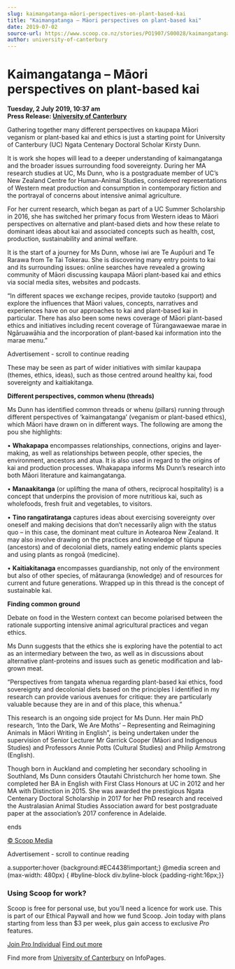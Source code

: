 ```yaml
---
slug: kaimangatanga-māori-perspectives-on-plant-based-kai
title: "Kaimangatanga – Māori perspectives on plant-based kai"
date: 2019-07-02
source-url: https://www.scoop.co.nz/stories/PO1907/S00028/kaimangatanga-maori-perspectives-on-plant-based-kai.htm
author: university-of-canterbury
---
```

Kaimangatanga – Māori perspectives on plant-based kai
=====================================================

**Tuesday, 2 July 2019, 10:37 am**  
**Press Release: [University of Canterbury](https://info.scoop.co.nz/University_of_Canterbury)**

Gathering together many different perspectives on kaupapa Māori veganism or plant-based kai and ethics is just a starting point for University of Canterbury (UC) Ngata Centenary Doctoral Scholar Kirsty Dunn.

It is work she hopes will lead to a deeper understanding of kaimangatanga and the broader issues surrounding food sovereignty. During her MA research studies at UC, Ms Dunn, who is a postgraduate member of UC’s New Zealand Centre for Human-Animal Studies, considered representations of Western meat production and consumption in contemporary fiction and the portrayal of concerns about intensive animal agriculture.

For her current research, which began as part of a UC Summer Scholarship in 2016, she has switched her primary focus from Western ideas to Māori perspectives on alternative and plant-based diets and how these relate to dominant ideas about kai and associated concepts such as health, cost, production, sustainability and animal welfare.

It is the start of a journey for Ms Dunn, whose iwi are Te Aupōuri and Te Rarawa from Te Tai Tokerau. She is discovering many entry points to kai and its surrounding issues: online searches have revealed a growing community of Māori discussing kaupapa Māori plant-based kai and ethics via social media sites, websites and podcasts.

“In different spaces we exchange recipes, provide tautoko (support) and explore the influences that Māori values, concepts, narratives and experiences have on our approaches to kai and plant-based kai in particular. There has also been some news coverage of Māori plant-based ethics and initiatives including recent coverage of Tūrangawaewae marae in Ngāruawāhia and the incorporation of plant-based kai information into the marae menu.”

Advertisement - scroll to continue reading





These may be seen as part of wider initiatives with similar kaupapa (themes, ethics, ideas), such as those centred around healthy kai, food sovereignty and kaitiakitanga.

**Different perspectives, common whenu (threads)**

Ms Dunn has identified common threads or whenu (pillars) running through different perspectives of ‘kaimangatanga’ (veganism or plant-based ethics), which Māori have drawn on in different ways. The following are among the pou she highlights:

• **Whakapapa** encompasses relationships, connections, origins and layer-making, as well as relationships between people, other species, the environment, ancestors and atua. It is also used in regard to the origins of kai and production processes. Whakapapa informs Ms Dunn’s research into both Māori literature and kaimangatanga.

• **Manaakitanga** (or uplifting the mana of others, reciprocal hospitality) is a concept that underpins the provision of more nutritious kai, such as wholefoods, fresh fruit and vegetables, to visitors.

• **Tino rangatiratanga** captures ideas about exercising sovereignty over oneself and making decisions that don’t necessarily align with the status quo – in this case, the dominant meat culture in Aotearoa New Zealand. It may also involve drawing on the practices and knowledge of tūpuna (ancestors) and of decolonial diets, namely eating endemic plants species and using plants as rongoā (medicine).

• **Kaitiakitanaga** encompasses guardianship, not only of the environment but also of other species, of mātauranga (knowledge) and of resources for current and future generations. Wrapped up in this thread is the concept of sustainable kai.

**Finding common ground**

Debate on food in the Western context can become polarised between the rationale supporting intensive animal agricultural practices and vegan ethics.

Ms Dunn suggests that the ethics she is exploring have the potential to act as an intermediary between the two, as well as in discussions about alternative plant-proteins and issues such as genetic modification and lab-grown meat.

“Perspectives from tangata whenua regarding plant-based kai ethics, food sovereignty and decolonial diets based on the principles I identified in my research can provide various avenues for critique: they are particularly valuable because they are in and of this place, this whenua.”

This research is an ongoing side project for Ms Dunn. Her main PhD research, ‘Into the Dark, We Are Moths’ – Representing and Reimagining Animals in Māori Writing in English”, is being undertaken under the supervision of Senior Lecturer Mr Garrick Cooper (Māori and Indigenous Studies) and Professors Annie Potts (Cultural Studies) and Philip Armstrong (English).

Though born in Auckland and completing her secondary schooling in Southland, Ms Dunn considers Ōtautahi Christchurch her home town. She completed her BA in English with First Class Honours at UC in 2012 and her MA with Distinction in 2015. She was awarded the prestigious Ngata Centenary Doctoral Scholarship in 2017 for her PhD research and received the Australasian Animal Studies Association award for best postgraduate paper at the association’s 2017 conference in Adelaide.

  
ends

[© Scoop Media](http://www.scoop.co.nz/about/terms.html)  

Advertisement - scroll to continue reading



a.supporter:hover {background:#EC4438!important;} @media screen and (max-width: 480px) { #byline-block div.byline-block {padding-right:16px;}}

### Using Scoop for work?

Scoop is free for personal use, but you’ll need a licence for work use. This is part of our Ethical Paywall and how we fund Scoop. Join today with plans starting from less than $3 per week, plus gain access to exclusive _Pro_ features.  
  
[Join Pro Individual](https://pro.scoop.co.nz/Individual/?from=ProIn24) [Find out more](https://pro.scoop.co.nz/using-scoop-for-work/?from=ProIn24)

Find more from [University of Canterbury](https://info.scoop.co.nz/University_of_Canterbury) on InfoPages.